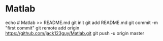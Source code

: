 # Matlab
echo # Matlab >> README.md
git init
git add README.md
git commit -m "first commit"
git remote add origin https://github.com/jack123guy/Matlab.git
git push -u origin master
